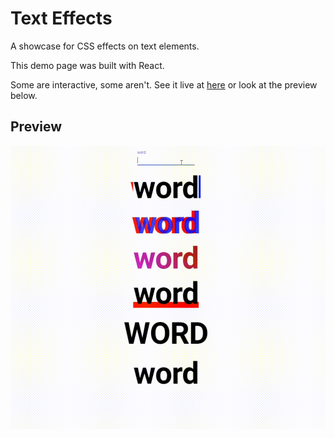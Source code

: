 # Text Effects

A showcase for CSS effects on text elements.

This demo page was built with React.

Some are interactive, some aren't. See it live at [here](jerell.github.io/text-effects) or look at the preview below.

## Preview

![Preview](demo.gif)
